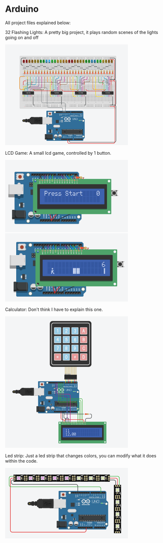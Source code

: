 # Arduino

All project files explained below:

32 Flashing Lights:
A pretty big project, it plays random scenes of the lights going on and off

<img src="https://github.com/JaydenKlomp/ArduinoProjects/blob/main/32FlashingLightsProject/32FlashingLights.png" width="400">

LCD Game:
A small lcd game, controlled by 1 button.

<img src="https://github.com/JaydenKlomp/ArduinoProjects/blob/main/LCDGame/LCDGame1.png" width="400">
<img src="https://github.com/JaydenKlomp/ArduinoProjects/blob/main/LCDGame/LCDGame2.png" width="400">

Calculator:
Don't think I have to explain this one.

<img src="https://github.com/JaydenKlomp/ArduinoProjects/blob/main/Calculator/Screenshot%202024-02-29%20113434.png" width="400">

Led strip:
Just a led strip that changes colors, you can modify what it does within the code.

<img src="https://github.com/JaydenKlomp/ArduinoProjects/blob/main/LedStrip/Screenshot%202024-02-29%20114057.png" width="400">
